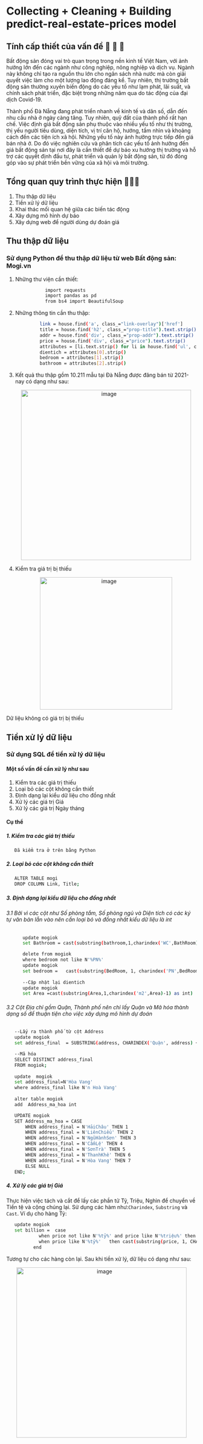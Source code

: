 # Collecting + Cleaning + Building predict-real-estate-prices model

## Tính cấp thiết của vấn đề 🚨 🚨 🚨

Bất động sản đóng vai trò quan trọng trong nền kinh tế Việt Nam, với ảnh hưởng lớn đến các ngành như công nghiệp, nông nghiệp và dịch vụ. Ngành này không chỉ tạo ra nguồn thu lớn cho ngân sách nhà nước mà còn giải quyết việc làm cho một lượng lao động đáng kể. Tuy nhiên, thị trường bất động sản thường xuyên biến động do các yếu tố như lạm phát, lãi suất, và chính sách phát triển, đặc biệt trong những năm qua do tác động của đại dịch Covid-19. 

Thành phố Đà Nẵng đang phát triển nhanh về kinh tế và dân số, dẫn đến nhu cầu nhà ở ngày càng tăng. Tuy nhiên, quỹ đất của thành phố rất hạn chế. Việc định giá bất động sản phụ thuộc vào nhiều yếu tố như thị trường, thị yếu người tiêu dùng, diện tích, vị trí căn hộ, hướng, tầm nhìn và khoảng cách đến các tiện ích xã hội. Những yếu tố này ảnh hưởng trực tiếp đến giá bán nhà ở. Do đó việc nghiên cứu và phân tích các yếu tố ảnh hưởng đến giá bất động sản tại nơi đây là cần thiết để dự báo xu hướng thị trường và hỗ trợ các quyết định đầu tư, phát triển và quản lý bất động sản, từ đó đóng góp vào sự phát triển bền vững của xã hội và môi trường.

## Tổng quan quy trình thực hiện  🎯🎯🎯
1. Thu thập dữ liệu
2. Tiền xử lý dữ liệu
3. Khai thác mối quan hệ giữa các biến tác động
4. Xây dựng mô hình dự báo
5. Xây dựng web để người dùng dự đoán giá
   
## Thu thập dữ liệu 
### Sử dụng Python để thu thập dữ liệu từ web Bất động sản: Mogi.vn
1. Những thư viện cần thiết:
   ```bash
              import requests
              import pandas as pd
              from bs4 import BeautifulSoup
   ```
2. Những thông tin cần thu thập:
   ```bash
            link = house.find('a', class_="link-overlay")['href']
            title = house.find('h2', class_="prop-title").text.strip()
            addr = house.find('div', class_="prop-addr").text.strip()
            price = house.find('div', class_="price").text.strip()
            attributes = [li.text.strip() for li in house.find('ul', class_='prop-attr').find_all('li')] if house.find('ul', class_='prop-attr') else ["N/A", "N/A"]
            dientich = attributes[0].strip()
            bedroom = attributes[1].strip()
            bathroom = attributes[2].strip()
   ```

3. Kết quả thu thập gồm 10.211 mẫu tại Đà Nẵng được đăng bán từ 2021-nay có dạng như sau:
        <p align="center">
            <img src="https://github.com/user-attachments/assets/b2beff85-9d4a-4b6e-adbe-eef34517750e" alt="image" width="450">
        </p>
        
4. Kiểm tra giá trị bị thiếu
    <p align="center">
            <img src="https://github.com/user-attachments/assets/d76baccf-5d59-44c6-b57b-7f4b0fb40348" alt="image" width="350">
        </p>
Dữ liệu không có giá trị bị thiếu

   
      
## Tiền xử lý dữ liệu
### Sử dụng SQL để tiền xử lý dữ liệu
#### Một số vấn đề cần xử lý như sau
   1. Kiểm tra các giá trị thiếu 
   2. Loại bỏ các cột không cần thiết
   3. Định dạng lại kiểu dữ liệu cho đồng nhất
   4. Xử lý các giá trị Giá
   5. Xử lý các giá trị Ngày tháng
#### Cụ thể
##### 1. Kiểm tra các giá trị thiếu
       Đã kiểm tra ở trên bằng Python
       
##### 2. Loại bỏ các cột không cần thiết
```bash
   ALTER TABLE mogi
   DROP COLUMN Link, Title;
```
##### 3. Định dạng lại kiểu dữ liệu cho đồng nhất

###### 3.1 Bởi vì các cột như Số phòng tắm, Số phòng ngủ và Diện tích có các ký tự văn bản lẫn vào nên cần loại bỏ và đồng nhất kiểu dữ liệu là int
```bash
      update mogiok
      set Bathroom = cast(substring(bathroom,1,charindex('WC',BathRoom)-1) as int)

      delete from mogiok
      where bedroom not like N'%PN%'
      update mogiok
      set bedroom =   cast(substring(BedRoom, 1, charindex('PN',BedRoom)-1) as int)
      
      --Cập nhật lại dientich 
      update mogiok
      set Area =cast(substring(Area,1,charindex('m2',Area)-1) as int)
```

###### 3.2 Cột Địa chỉ gồm Quận, Thành phố nên chỉ lấy Quận và Mã hóa thành dạng số để thuận tiện cho việc xây dựng mô hình dự đoán

```bash
   --Lấy ra thành phố từ cột Address
   update mogiok
   set address_final  = SUBSTRING(address, CHARINDEX('Quận', address) + 5, CHARINDEX(',', address) - (CHARINDEX('Quận', address) + 5))

   --Mã hóa
   SELECT DISTINCT address_final
   FROM mogiok;
   
   update  mogiok
   set address_final=N'Hòa Vang'
   where address_final like N'n Hoà Vang'
   
   alter table mogiok
   add  Address_ma_hoa int

   UPDATE mogiok
   SET Address_ma_hoa = CASE 
       WHEN address_final = N'HảiChâu' THEN 1
       WHEN address_final = N'LiênChiểu' THEN 2
       WHEN address_final = N'NgũHànhSơn' THEN 3
       WHEN address_final = N'CẩmLệ' THEN 4
       WHEN address_final = N'SơnTrà' THEN 5
       WHEN address_final = N'ThanhKhê' THEN 6
       WHEN address_final = N'Hòa Vang' THEN 7
       ELSE NULL
   END;
```

##### 4. Xử lý các giá trị Giá
Thực hiện việc tách và cắt để lấy các phần tử Tỷ, Triệu, Nghìn để chuyển về Tiền tệ và cộng chúng lại.
Sử dụng các hàm như:`Charindex`, `Substring` và `Cast`.
Ví dụ cho hàng Tỷ:
```bash
   update mogiok
   set billion =  case
			when price not like N'%tỷ%' and price like N'%triệu%' then 0
			when price like N'%tỷ%'   then cast(substring(price, 1, CHARINDEX(N'tỷ',price) -1) as numeric(15,0))
		  end
```
Tương tự cho các hàng còn lại. 
Sau khi tiền xử lý, dữ liệu có dạng như sau:
  <p align="center">
            <img src="https://github.com/user-attachments/assets/dd32d7a6-12e0-43a9-bc61-cb977a979de8" alt="image" width="450">
   </p>



